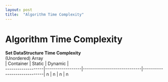 ```yaml
---
layout: post
title:  "Algorithm Time Complexity"
---
```


# Algorithm Time Complexity 

**Set DataStructure Time Complexity** <br/>
(Unordered) Array <br/>
                   | Container          | Static                    | Dynamic                     |                          
-------------------|------------------|-----------------------------|-----------------------------|
        n          | n                | n                           | n
  
